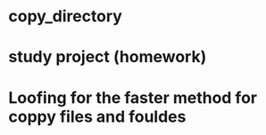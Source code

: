 # copy_directory
# study project (homework) 
# Loofing for the faster method for coppy files and fouldes
